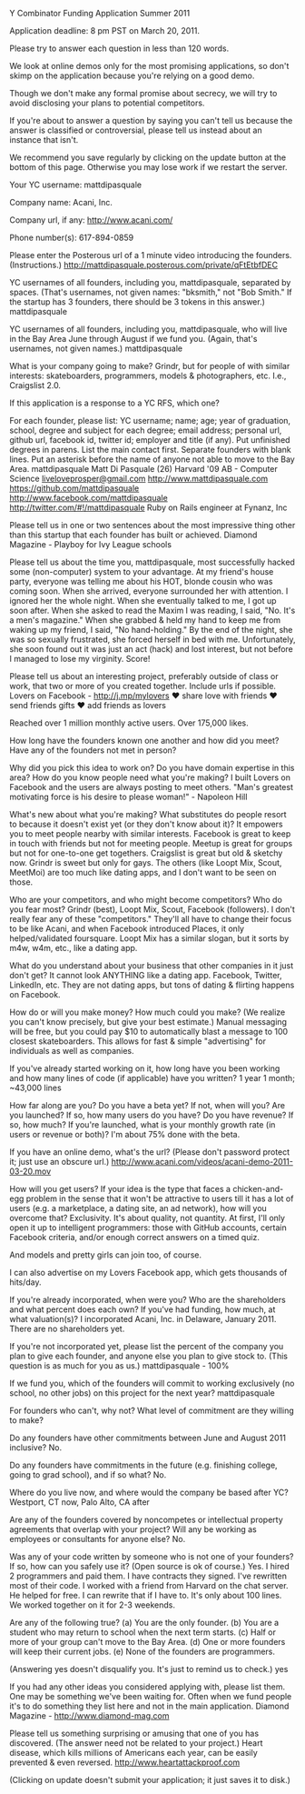 Y Combinator Funding Application
Summer 2011

Application deadline: 8 pm PST on March 20, 2011.

Please try to answer each question in less than 120 words.

We look at online demos only for the most promising applications, so don't skimp on the application because you're relying on a good demo.

Though we don't make any formal promise about secrecy, we will try to avoid disclosing your plans to potential competitors.

If you're about to answer a question by saying you can't tell us because the answer is classified or controversial, please tell us instead about an instance that isn't.

We recommend you save regularly by clicking on the update button at the bottom of this page. Otherwise you may lose work if we restart the server.

Your YC username:
mattdipasquale

Company name:
Acani, Inc.

Company url, if any:
http://www.acani.com/

Phone number(s):
617-894-0859

Please enter the Posterous url of a 1 minute video introducing the founders. (Instructions.)
http://mattdipasquale.posterous.com/private/qFtEtbfDEC

YC usernames of all founders, including you, mattdipasquale, separated by spaces. (That's usernames, not given names: "bksmith," not "Bob Smith." If the startup has 3 founders, there should be 3 tokens in this answer.)
mattdipasquale

YC usernames of all founders, including you, mattdipasquale, who will live in the Bay Area June through August if we fund you. (Again, that's usernames, not given names.)
mattdipasquale

What is your company going to make?
Grindr, but for people of with similar interests: skateboarders, programmers, models & photographers, etc. I.e., Craigslist 2.0.

If this application is a response to a YC RFS, which one?

For each founder, please list: YC username; name; age; year of graduation, school, degree and subject for each degree; email address; personal url, github url, facebook id, twitter id; employer and title (if any). Put unfinished degrees in parens. List the main contact first. Separate founders with blank lines. Put an asterisk before the name of anyone not able to move to the Bay Area.
mattdipasquale
Matt Di Pasquale (26)
Harvard '09 AB - Computer Science
liveloveprosper@gmail.com
http://www.mattdipasquale.com
https://github.com/mattdipasquale
http://www.facebook.com/mattdipasquale
http://twitter.com/#!/mattdipasquale
Ruby on Rails engineer at Fynanz, Inc

Please tell us in one or two sentences about the most impressive thing other than this startup that each founder has built or achieved.
Diamond Magazine - Playboy for Ivy League schools

Please tell us about the time you, mattdipasquale, most successfully hacked some (non-computer) system to your advantage.
At my friend's house party, everyone was telling me about his HOT, blonde cousin who was coming soon. When she arrived, everyone surrounded her with attention. I ignored her the whole night. When she eventually talked to me, I got up soon after. When she asked to read the Maxim I was reading, I said, "No. It's a men's magazine." When she grabbed & held my hand to keep me from waking up my friend, I said, "No hand-holding." By the end of the night, she was so sexually frustrated, she forced herself in bed with me. Unfortunately, she soon found out it was just an act (hack) and lost interest, but not before I managed to lose my virginity. Score!

Please tell us about an interesting project, preferably outside of class or work, that two or more of you created together. Include urls if possible.
Lovers on Facebook - http://j.mp/mylovers
♥ share love with friends
♥ send friends gifts
♥ add friends as lovers

Reached over 1 million monthly active users.
Over 175,000 likes.

How long have the founders known one another and how did you meet? Have any of the founders not met in person?

Why did you pick this idea to work on? Do you have domain expertise in this area? How do you know people need what you're making?
I built Lovers on Facebook and the users are always posting to meet others. "Man's greatest motivating force is his desire to please woman!" - Napoleon Hill

What's new about what you're making? What substitutes do people resort to because it doesn't exist yet (or they don't know about it)?
It empowers you to meet people nearby with similar interests. Facebook is great to keep in touch with friends but not for meeting people. Meetup is great for groups but not for one-to-one get togethers. Craigslist is great but old & sketchy now. Grindr is sweet but only for gays. The others (like Loopt Mix, Scout, MeetMoi) are too much like dating apps, and I don't want to be seen on those.

Who are your competitors, and who might become competitors? Who do you fear most?
Grindr (best), Loopt Mix, Scout, Facebook (followers). I don't really fear any of these "competitors." They'll all have to change their focus to be like Acani, and when Facebook introduced Places, it only helped/validated foursquare. Loopt Mix has a similar slogan, but it sorts by m4w, w4m, etc., like a dating app.

What do you understand about your business that other companies in it just don't get?
It cannot look ANYTHING like a dating app. Facebook, Twitter, LinkedIn, etc. They are not dating apps, but tons of dating & flirting happens on Facebook.

How do or will you make money? How much could you make? (We realize you can't know precisely, but give your best estimate.)
Manual messaging will be free, but you could pay $10 to automatically blast a message to 100 closest skateboarders. This allows for fast & simple "advertising" for individuals as well as companies.

If you've already started working on it, how long have you been working and how many lines of code (if applicable) have you written?
1 year 1 month; ~43,000 lines

How far along are you? Do you have a beta yet? If not, when will you? Are you launched? If so, how many users do you have? Do you have revenue? If so, how much? If you're launched, what is your monthly growth rate (in users or revenue or both)?
I'm about 75% done with the beta.

If you have an online demo, what's the url? (Please don't password protect it; just use an obscure url.)
http://www.acani.com/videos/acani-demo-2011-03-20.mov

How will you get users? If your idea is the type that faces a chicken-and-egg problem in the sense that it won't be attractive to users till it has a lot of users (e.g. a marketplace, a dating site, an ad network), how will you overcome that?
Exclusivity. It's about quality, not quantity. At first, I'll only open it up to intelligent programmers: those with GitHub accounts, certain Facebook criteria, and/or enough correct answers on a timed quiz.

And models and pretty girls can join too, of course.

I can also advertise on my Lovers Facebook app, which gets thousands of hits/day.

If you're already incorporated, when were you? Who are the shareholders and what percent does each own? If you've had funding, how much, at what valuation(s)?
I incorporated Acani, Inc. in Delaware, January 2011. There are no shareholders yet.

If you're not incorporated yet, please list the percent of the company you plan to give each founder, and anyone else you plan to give stock to. (This question is as much for you as us.)
mattdipasquale - 100%

If we fund you, which of the founders will commit to working exclusively (no school, no other jobs) on this project for the next year?
mattdipasquale

For founders who can't, why not? What level of commitment are they willing to make?

Do any founders have other commitments between June and August 2011 inclusive?
No.

Do any founders have commitments in the future (e.g. finishing college, going to grad school), and if so what?
No.

Where do you live now, and where would the company be based after YC?
Westport, CT now, Palo Alto, CA after

Are any of the founders covered by noncompetes or intellectual property agreements that overlap with your project? Will any be working as employees or consultants for anyone else?
No.

Was any of your code written by someone who is not one of your founders? If so, how can you safely use it? (Open source is ok of course.)
Yes. I hired 2 programmers and paid them. I have contracts they signed. I've rewritten most of their code. I worked with a friend from Harvard on the chat server. He helped for free. I can rewrite that if I have to. It's only about 100 lines. We worked together on it for 2-3 weekends.

Are any of the following true? (a) You are the only founder. (b) You are a student who may return to school when the next term starts. (c) Half or more of your group can't move to the Bay Area. (d) One or more founders will keep their current jobs. (e) None of the founders are programmers.

(Answering yes doesn't disqualify you. It's just to remind us to check.)
yes

If you had any other ideas you considered applying with, please list them. One may be something we've been waiting for. Often when we fund people it's to do something they list here and not in the main application.
Diamond Magazine - http://www.diamond-mag.com

Please tell us something surprising or amusing that one of you has discovered. (The answer need not be related to your project.)
Heart disease, which kills millions of Americans each year, can be easily prevented & even reversed. http://www.heartattackproof.com

(Clicking on update doesn't submit your application; it just saves it to disk.)